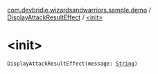 [com.devbridie.wizardsandwarriors.sample.demo](../index.md) / [DisplayAttackResultEffect](index.md) / [&lt;init&gt;](.)

# &lt;init&gt;

`DisplayAttackResultEffect(message: `[`String`](https://kotlinlang.org/api/latest/jvm/stdlib/kotlin/-string/index.html)`)`